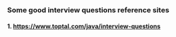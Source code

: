 ### Some good interview questions reference sites
#### 1. https://www.toptal.com/java/interview-questions
